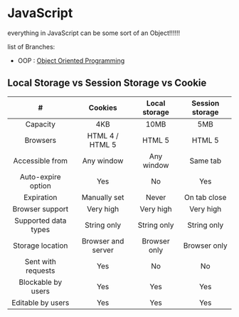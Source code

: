 # JavaScript

everything in JavaScript can be some sort of an Object!!!!!!

list of Branches:

* OOP : [Object Oriented Programming](https://github.com/MamadTaheri68/javascript_training/tree/OOP) 





## Local Storage vs Session Storage vs Cookie

|           #          |       Cookies      | Local storage | Session storage |
|:--------------------:|:------------------:|:-------------:|:---------------:|
|       Capacity       |         4KB        |      10MB     |       5MB       |
|       Browsers       |   HTML 4 / HTML 5  |     HTML 5    |      HTML 5     |
|    Accessible from   |     Any window     |   Any window  |     Same tab    |
|  Auto-expire option  |         Yes        |       No      |       Yes       |
|      Expiration      |    Manually set    |     Never     |   On tab close  |
|    Browser support   |      Very high     |   Very high   |    Very high    |
| Supported data types |     String only    |  String only  |   String only   |
|   Storage location   | Browser and server |  Browser only |   Browser only  |
|  Sent with requests  |         Yes        |       No      |        No       |
|  Blockable by users  |         Yes        |      Yes      |       Yes       |
|   Editable by users  |         Yes        |      Yes      |       Yes       |